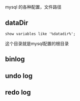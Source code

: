 #
mysql 的各种配置，文件路径

## dataDir
```
show variables like '%datadir%';
```
这个目录就是mysql配置的根目录
## binlog
## undo log 
## redo log 